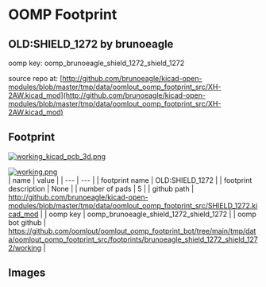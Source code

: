 # OOMP Footprint  
## OLD:SHIELD_1272  by brunoeagle  
  
oomp key: oomp_brunoeagle_shield_1272_shield_1272  
  
source repo at: [http://github.com/brunoeagle/kicad-open-modules/blob/master/tmp/data/oomlout_oomp_footprint_src/XH-2AW.kicad_mod](http://github.com/brunoeagle/kicad-open-modules/blob/master/tmp/data/oomlout_oomp_footprint_src/XH-2AW.kicad_mod)  
## Footprint  
  
[![working_kicad_pcb_3d.png](working_kicad_pcb_3d_600.png)](working_kicad_pcb_3d.png)  
  
[![working.png](working_600.png)](working.png)  
| name | value | 
| --- | --- | 
| footprint name | OLD:SHIELD_1272 | 
| footprint description | None | 
| number of pads | 5 | 
| github path | http://github.com/brunoeagle/kicad-open-modules/blob/master/tmp/data/oomlout_oomp_footprint_src/SHIELD_1272.kicad_mod | 
| oomp key | oomp_brunoeagle_shield_1272_shield_1272 | 
| oomp bot github | https://github.com/oomlout/oomlout_oomp_footprint_bot/tree/main/tmp/data/oomlout_oomp_footprint_src/footprints/brunoeagle_shield_1272_shield_1272/working | 
## Images  
